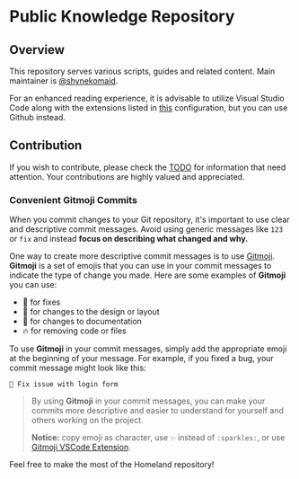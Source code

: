 # Public Knowledge Repository

## Overview

This repository serves various scripts, guides and related content. Main maintainer is [@shynekomaid](https://github.com/shynekomaid).

For an enhanced reading experience, it is advisable to utilize Visual Studio Code along with the extensions listed in [this](.vscode/extensions.json) configuration, but you can use Github instead.

## Contribution

If you wish to contribute, please check the [TODO](TODO.md) for information that need attention. Your contributions are highly valued and appreciated.

### Convenient Gitmoji Commits

When you commit changes to your Git repository, it's important to use clear and descriptive commit messages. Avoid using generic messages like `123` or `fix` and instead **focus on describing what changed and why.**

One way to create more descriptive commit messages is to use [Gitmoji](https://gitmoji.carloscuesta.me/). **Gitmoji** is a set of emojis that you can use in your commit messages to indicate the type of change you made. Here are some examples of **Gitmoji** you can use:

- 🐛 for fixes
- 🎨 for changes to the design or layout
- 📝 for changes to documentation
- 🔥 for removing code or files

To use **Gitmoji** in your commit messages, simply add the appropriate emoji at the beginning of your message. For example, if you fixed a bug, your commit message might look like this:

```Commit message
🐛 Fix issue with login form
```

> By using **Gitmoji** in your commit messages, you can make your commits more descriptive and easier to understand for yourself and others working on the project.
>
> **Notice:** copy emoji as character, use `✨` instead of `:sparkles:`, or use [Gitmoji VSCode Extension](https://marketplace.visualstudio.com/items?itemName=seatonjiang.gitmoji-vscode).

Feel free to make the most of the Homeland repository!
